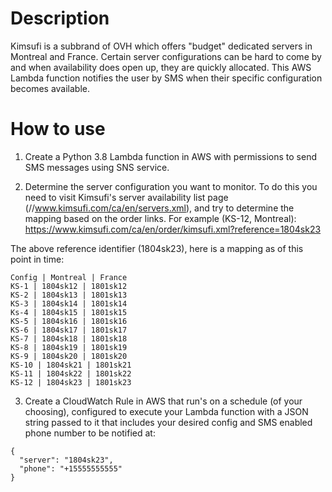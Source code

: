 Description
===========

Kimsufi is a subbrand of OVH which offers "budget" dedicated servers in Montreal and France.  Certain server configurations can be hard to come by and when availability does open up, they are quickly allocated.  This AWS Lambda function notifies the user by SMS when their specific configuration becomes available.

How to use
==========

1. Create a Python 3.8 Lambda function in AWS with permissions to send SMS messages using SNS service.

2. Determine the server configuration you want to monitor.  To do this you need to visit Kimsufi's server availability list page (//www.kimsufi.com/ca/en/servers.xml), and try to determine the mapping based on the order links.  For example (KS-12, Montreal): https://www.kimsufi.com/ca/en/order/kimsufi.xml?reference=1804sk23

The above reference identifier (1804sk23), here is a mapping as of this point in time:

```
Config | Montreal | France
KS-1 | 1804sk12 | 1801sk12
KS-2 | 1804sk13 | 1801sk13
KS-3 | 1804sk14 | 1801sk14
Ks-4 | 1804sk15 | 1801sk15
KS-5 | 1804sk16 | 1801sk16
KS-6 | 1804sk17 | 1801sk17
KS-7 | 1804sk18 | 1801sk18
KS-8 | 1804sk19 | 1801sk19
KS-9 | 1804sk20 | 1801sk20
KS-10 | 1804sk21 | 1801sk21
KS-11 | 1804sk22 | 1801sk22
KS-12 | 1804sk23 | 1801sk23
```

3. Create a CloudWatch Rule in AWS that run's on a schedule (of your choosing), configured to execute your Lambda function with a JSON string passed to it that includes your desired config and SMS enabled phone number to be notified at:

```
{
  "server": "1804sk23",
  "phone": "+15555555555"
}
```
